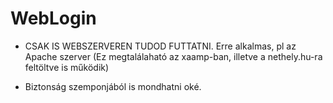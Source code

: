 # WebLogin

- CSAK IS WEBSZERVEREN TUDOD FUTTATNI. Erre alkalmas, pl az Apache szerver (Ez megtalálaható az xaamp-ban, illetve a nethely.hu-ra feltöltve is működik)

- Biztonság szemponjából is mondhatni oké.
